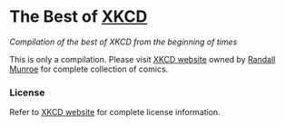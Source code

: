 
# The Best of [XKCD](https://xkcd.com/)
*Compilation of the best of XKCD from the beginning of times*

This is only a compilation. Please visit [XKCD website](https://xkcd.com/) owned by [Randall Munroe](http://xkcd.com/about/) for complete collection of comics.

### License

Refer to [XKCD website](http://xkcd.com/about/) for complete license information.
